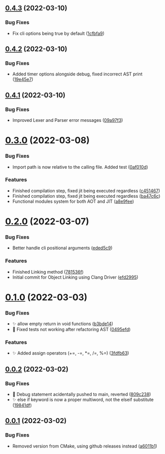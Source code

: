 ## [0.4.3](https://github.com/alinalihassan/Lesma/compare/v0.4.2...v0.4.3) (2022-03-10)


### Bug Fixes

* Fix cli options being true by default ([1cfbfa9](https://github.com/alinalihassan/Lesma/commit/1cfbfa9afff6b730b55b1bb5067d1f7fa13fb52b))

## [0.4.2](https://github.com/alinalihassan/Lesma/compare/v0.4.1...v0.4.2) (2022-03-10)


### Bug Fixes

* Added timer options alongside debug, fixed incorrect AST print ([19e45e7](https://github.com/alinalihassan/Lesma/commit/19e45e78a7e68eb4c3f9bd56b0dbe914b8e27975))

## [0.4.1](https://github.com/alinalihassan/Lesma/compare/v0.4.0...v0.4.1) (2022-03-10)


### Bug Fixes

* Improved Lexer and Parser error messages ([09a97f3](https://github.com/alinalihassan/Lesma/commit/09a97f3a673299f1808c4f5d7cf39dead25f0a61))

# [0.3.0](https://github.com/alinalihassan/Lesma/compare/v0.2.0...v0.3.0) (2022-03-08)


### Bug Fixes

* Import path is now relative to the calling file. Added test ([0af010d](https://github.com/alinalihassan/Lesma/commit/0af010da72a06dd6192bde2a244491a464d945df))


### Features

* Finished compilation step, fixed jit being executed regardless ([c451467](https://github.com/alinalihassan/Lesma/commit/c4514674c486baf4b016a9bff181e86f541a1f6e))
* Finished compilation step, fixed jit being executed regardless ([ba47c6c](https://github.com/alinalihassan/Lesma/commit/ba47c6c9fcf5e56842632d9c2c7a7ada5a2f07b6))
* Functional modules system for both AOT and JIT ([a8e9fee](https://github.com/alinalihassan/Lesma/commit/a8e9fee1f783e66f0152ddc18d9555899fb2e556))

# [0.2.0](https://github.com/alinalihassan/Lesma/compare/v0.1.0...v0.2.0) (2022-03-07)


### Bug Fixes

* Better handle cli positional arguments ([eded5c9](https://github.com/alinalihassan/Lesma/commit/eded5c9304bcda50cc56a419691001d933b2206d))


### Features

* Finished Linking method ([781536f](https://github.com/alinalihassan/Lesma/commit/781536f03208d2abe949a0c307d4e17b9dd10b69))
* Initial commit for Object Linking using Clang Driver ([efd2995](https://github.com/alinalihassan/Lesma/commit/efd29959fc841fb89669ef0da50063182bed8a98))

# [0.1.0](https://github.com/alinalihassan/Lesma/compare/v0.0.2...v0.1.0) (2022-03-03)


### Bug Fixes

* ✨ allow empty return in void functions ([b3bde14](https://github.com/alinalihassan/Lesma/commit/b3bde14d2b97469b6939753ee7a0c5db94ae963f))
* 🐛 Fixed tests not working after refactoring AST ([0495efd](https://github.com/alinalihassan/Lesma/commit/0495efd0968b4149227783be7c90959d864c395e))


### Features

* ✨ Added assign operators (+=, -=, *=, /=, %=) ([3fdfb63](https://github.com/alinalihassan/Lesma/commit/3fdfb6362d519c1b45b72d1f12be24585e3c6d55))

## [0.0.2](https://github.com/alinalihassan/Lesma/compare/v0.0.1...v0.0.2) (2022-03-02)


### Bug Fixes

* :bug: Debug statement acidentally pushed to main, reverted ([809c238](https://github.com/alinalihassan/Lesma/commit/809c23875cce744984bd06589e0b85bbcdcb1f37))
* :sparkles: else if keyword is now a proper multiword, not the elseif substitute ([19841df](https://github.com/alinalihassan/Lesma/commit/19841df85f2662c4c517528094f0fff5a8e2e19c))

## [0.0.1](https://github.com/alinalihassan/Lesma/compare/v0.0.0...v0.0.1) (2022-03-02)


### Bug Fixes

* Removed version from CMake, using github releases instead ([a6011b1](https://github.com/alinalihassan/Lesma/commit/a6011b11ef6e6b2da3150d0736901e3cb00b83f9))
